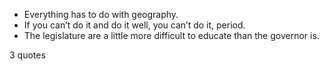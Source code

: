  - Everything has to do with geography.
 - If you can’t do it and do it well, you can’t do it, period.
 - The legislature are a little more difficult to educate than the governor is.

3 quotes